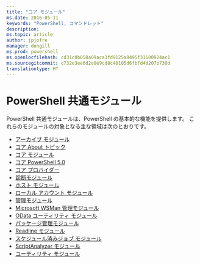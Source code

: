 ```yaml
---
title: "コア モジュール"
ms.date: 2016-05-11
keywords: "PowerShell, コマンドレット"
description: 
ms.topic: article
author: jpjofre
manager: dongill
ms.prod: powershell
ms.openlocfilehash: cd31c0b058a09aca3fd9125a8495f31600924ac1
ms.sourcegitcommit: c732e3ee6d2e0e9cd8c40105d6fbfd4d207b730d
translationtype: HT
---
```

#  <a name="the-powershell-common-modules"></a>PowerShell 共通モジュール

PowerShell 共通モジュールは、PowerShell の基本的な機能を提供します。
これらのモジュールの対象となる主な領域は次のとおりです。

-  [アーカイブ モジュール](core-modules/Microsoft.PowerShell.Archive-Module.md)
-  [コア About トピック](core-modules/Windows-PowerShell-Core-About-Topics.md)
-  [コア モジュール](core-modules/Microsoft.PowerShell.Core-Module.md)
-  [コア PowerShell 5.0](core-modules/Windows-PowerShell-5.0.md)
-  [コア プロバイダー](core-modules/Windows-PowerShell-Core-Providers.md)
-  [診断モジュール](core-modules/Microsoft.PowerShell.Diagnostics-Module.md)
-  [ホスト モジュール](core-modules/Microsoft.PowerShell.Host-Module.md)
-  [ローカル アカウント モジュール](core-modules/PSLocalAccount5-Module.md)
-  [管理モジュール](core-modules/Microsoft.PowerShell.Management-Module.md)
-  [Microsoft WSMan 管理モジュール](core-modules/Microsoft.WSMan.Management-Module.md)
-  [OData ユーティリティ モジュール](core-modules/Microsoft.PowerShell.ODataUtils-Module.md)
-  [パッケージ管理モジュール](core-modules/PackageManagement-Module.md)
-  [Readline モジュール](core-modules/PSReadline-Module.md)
-  [スケジュール済みジョブ モジュール](core-modules/PSScheduledJob-Module.md)
-  [ScriptAnalyzer モジュール](core-modules/PSScriptAnalyzer-Module.md)
-  [ユーティリティ モジュール](core-modules/Microsoft.PowerShell.Utility-Module.md)
